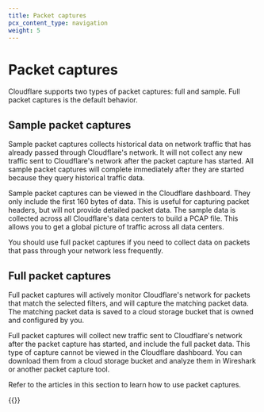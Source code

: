 ```yaml
---
title: Packet captures
pcx_content_type: navigation
weight: 5
---
```


# Packet captures

Cloudflare supports two types of packet captures: full and sample. Full packet captures is the default behavior.

## Sample packet captures

Sample packet captures collects historical data on network traffic that has already passed through Cloudflare's network. It will not collect any new traffic sent to Cloudflare's network after the packet capture has started. All sample packet captures will complete immediately after they are started because they query historical traffic data.

Sample packet captures can be viewed in the Cloudflare dashboard. They only include the first 160 bytes of data. This is useful for capturing packet headers, but will not provide detailed packet data. The sample data is collected across all Cloudflare's data centers to build a PCAP file. This allows you to get a global picture of traffic across all data centers.

You should use full packet captures if you need to collect data on packets that pass through your network less frequently.
## Full packet captures

Full packet captures will actively monitor Cloudflare's network for packets that match the selected filters, and will capture the matching packet data. The matching packet data is saved to a cloud storage bucket that is owned and configured by you.

Full packet captures will collect new traffic sent to Cloudflare's network after the packet capture has started, and include the full packet data. This type of capture cannot be viewed in the Cloudflare dashboard. You can download them from a cloud storage bucket and analyze them in Wireshark or another packet capture tool.

Refer to the articles in this section to learn how to use packet captures.

{{<directory-listing>}}